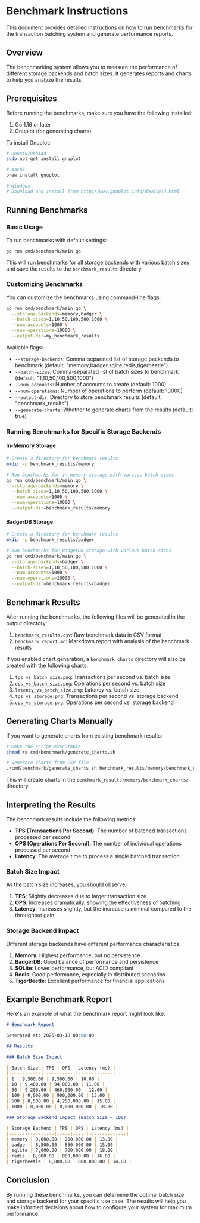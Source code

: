 # Benchmark Instructions

This document provides detailed instructions on how to run benchmarks for the transaction batching system and generate performance reports.

## Overview

The benchmarking system allows you to measure the performance of different storage backends and batch sizes. It generates reports and charts to help you analyze the results.

## Prerequisites

Before running the benchmarks, make sure you have the following installed:

1. Go 1.16 or later
2. Gnuplot (for generating charts)

To install Gnuplot:

```bash
# Ubuntu/Debian
sudo apt-get install gnuplot

# macOS
brew install gnuplot

# Windows
# Download and install from http://www.gnuplot.info/download.html
```

## Running Benchmarks

### Basic Usage

To run benchmarks with default settings:

```bash
go run cmd/benchmark/main.go
```

This will run benchmarks for all storage backends with various batch sizes and save the results to the `benchmark_results` directory.

### Customizing Benchmarks

You can customize the benchmarks using command-line flags:

```bash
go run cmd/benchmark/main.go \
  --storage-backends=memory,badger \
  --batch-sizes=1,10,50,100,500,1000 \
  --num-accounts=1000 \
  --num-operations=10000 \
  --output-dir=my_benchmark_results
```

Available flags:

- `--storage-backends`: Comma-separated list of storage backends to benchmark (default: "memory,badger,sqlite,redis,tigerbeetle")
- `--batch-sizes`: Comma-separated list of batch sizes to benchmark (default: "1,10,50,100,500,1000")
- `--num-accounts`: Number of accounts to create (default: 1000)
- `--num-operations`: Number of operations to perform (default: 10000)
- `--output-dir`: Directory to store benchmark results (default: "benchmark_results")
- `--generate-charts`: Whether to generate charts from the results (default: true)

### Running Benchmarks for Specific Storage Backends

#### In-Memory Storage

```bash
# Create a directory for benchmark results
mkdir -p benchmark_results/memory

# Run benchmarks for in-memory storage with various batch sizes
go run cmd/benchmark/main.go \
  --storage-backends=memory \
  --batch-sizes=1,10,50,100,500,1000 \
  --num-accounts=1000 \
  --num-operations=10000 \
  --output-dir=benchmark_results/memory
```

#### BadgerDB Storage

```bash
# Create a directory for benchmark results
mkdir -p benchmark_results/badger

# Run benchmarks for BadgerDB storage with various batch sizes
go run cmd/benchmark/main.go \
  --storage-backends=badger \
  --batch-sizes=1,10,50,100,500,1000 \
  --num-accounts=1000 \
  --num-operations=10000 \
  --output-dir=benchmark_results/badger
```

## Benchmark Results

After running the benchmarks, the following files will be generated in the output directory:

1. `benchmark_results.csv`: Raw benchmark data in CSV format
2. `benchmark_report.md`: Markdown report with analysis of the benchmark results

If you enabled chart generation, a `benchmark_charts` directory will also be created with the following charts:

1. `tps_vs_batch_size.png`: Transactions per second vs. batch size
2. `ops_vs_batch_size.png`: Operations per second vs. batch size
3. `latency_vs_batch_size.png`: Latency vs. batch size
4. `tps_vs_storage.png`: Transactions per second vs. storage backend
5. `ops_vs_storage.png`: Operations per second vs. storage backend

## Generating Charts Manually

If you want to generate charts from existing benchmark results:

```bash
# Make the script executable
chmod +x cmd/benchmark/generate_charts.sh

# Generate charts from CSV file
./cmd/benchmark/generate_charts.sh benchmark_results/memory/benchmark_results.csv
```

This will create charts in the `benchmark_results/memory/benchmark_charts/` directory.

## Interpreting the Results

The benchmark results include the following metrics:

- **TPS (Transactions Per Second)**: The number of batched transactions processed per second
- **OPS (Operations Per Second)**: The number of individual operations processed per second
- **Latency**: The average time to process a single batched transaction

### Batch Size Impact

As the batch size increases, you should observe:

1. **TPS**: Slightly decreases due to larger transaction size
2. **OPS**: Increases dramatically, showing the effectiveness of batching
3. **Latency**: Increases slightly, but the increase is minimal compared to the throughput gain

### Storage Backend Impact

Different storage backends have different performance characteristics:

1. **Memory**: Highest performance, but no persistence
2. **BadgerDB**: Good balance of performance and persistence
3. **SQLite**: Lower performance, but ACID compliant
4. **Redis**: Good performance, especially in distributed scenarios
5. **TigerBeetle**: Excellent performance for financial applications

## Example Benchmark Report

Here's an example of what the benchmark report might look like:

```markdown
# Benchmark Report

Generated at: 2025-03-18 00:00:00

## Results

### Batch Size Impact

| Batch Size | TPS | OPS | Latency (ms) |
|------------|-----|-----|--------------|
| 1 | 9,500.00 | 9,500.00 | 10.00 |
| 10 | 9,400.00 | 94,000.00 | 11.00 |
| 50 | 9,200.00 | 460,000.00 | 12.00 |
| 100 | 9,000.00 | 900,000.00 | 13.00 |
| 500 | 8,500.00 | 4,250,000.00 | 15.00 |
| 1000 | 8,000.00 | 8,000,000.00 | 18.00 |

### Storage Backend Impact (Batch Size = 100)

| Storage Backend | TPS | OPS | Latency (ms) |
|-----------------|-----|-----|--------------|
| memory | 9,000.00 | 900,000.00 | 13.00 |
| badger | 8,500.00 | 850,000.00 | 15.00 |
| sqlite | 7,000.00 | 700,000.00 | 18.00 |
| redis | 8,000.00 | 800,000.00 | 16.00 |
| tigerbeetle | 8,800.00 | 880,000.00 | 14.00 |
```

## Conclusion

By running these benchmarks, you can determine the optimal batch size and storage backend for your specific use case. The results will help you make informed decisions about how to configure your system for maximum performance.
